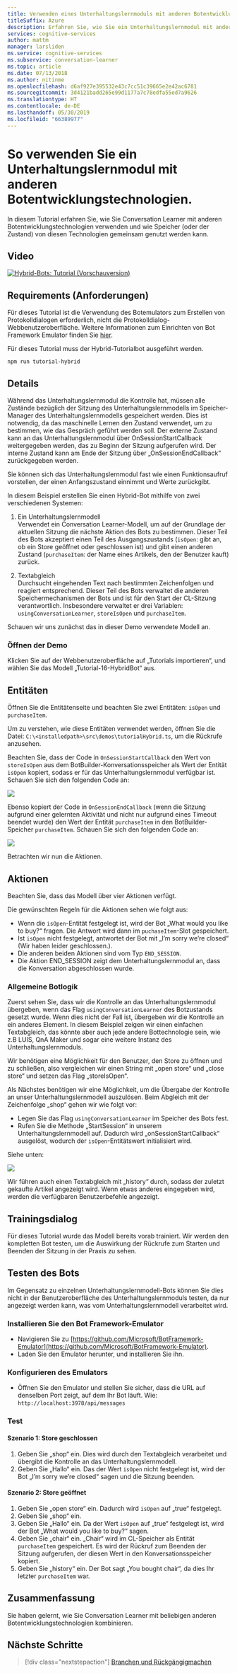 ```yaml
---
title: Verwenden eines Unterhaltungslernmoduls mit anderen Botentwicklungstechnologien – Microsoft Cognitive Services | Microsoft-Dokumentation
titleSuffix: Azure
description: Erfahren Sie, wie Sie ein Unterhaltungslernmodul mit anderen Botentwicklungstechnologien verwenden.
services: cognitive-services
author: mattm
manager: larsliden
ms.service: cognitive-services
ms.subservice: conversation-learner
ms.topic: article
ms.date: 07/13/2018
ms.author: nitinme
ms.openlocfilehash: d6af927e395532e43c7cc51c39665e2e42ac6781
ms.sourcegitcommit: 3d4121badd265e99d1177a7c78edfa55ed7a9626
ms.translationtype: HT
ms.contentlocale: de-DE
ms.lasthandoff: 05/30/2019
ms.locfileid: "66389977"
---
```

# <a name="how-to-use-conversation-learner-with-other-bot-building-technologies"></a>So verwenden Sie ein Unterhaltungslernmodul mit anderen Botentwicklungstechnologien.

In diesem Tutorial erfahren Sie, wie Sie Conversation Learner mit anderen Botentwicklungstechnologien verwenden und wie Speicher (oder der Zustand) von diesen Technologien gemeinsam genutzt werden kann. 

## <a name="video"></a>Video

[![Hybrid-Bots: Tutorial (Vorschauversion)](https://aka.ms/cl_Tutorial_v3_Hybrid_Applications_Preview)](https://aka.ms/cl_Tutorial_v3_Hybrid_Applications)

## <a name="requirements"></a>Requirements (Anforderungen)
Für dieses Tutorial ist die Verwendung des Botemulators zum Erstellen von Protokolldialogen erforderlich, nicht die Protokolldialog-Webbenutzeroberfläche. Weitere Informationen zum Einrichten von Bot Framework Emulator finden Sie [hier](https://docs.microsoft.com/azure/bot-service/bot-service-debug-emulator?view=azure-bot-service-4.0). 

Für dieses Tutorial muss der Hybrid-Tutorialbot ausgeführt werden.

    npm run tutorial-hybrid

## <a name="details"></a>Details

Während das Unterhaltungslernmodul die Kontrolle hat, müssen alle Zustände bezüglich der Sitzung des Unterhaltungslernmodells im Speicher-Manager des Unterhaltungslernmodells gespeichert werden. Dies ist notwendig, da das maschinelle Lernen den Zustand verwendet, um zu bestimmen, wie das Gespräch geführt werden soll. Der externe Zustand kann an das Unterhaltungslernmodul über OnSessionStartCallback weitergegeben werden, das zu Beginn der Sitzung aufgerufen wird. Der interne Zustand kann am Ende der Sitzung über „OnSessionEndCallback“ zurückgegeben werden.

Sie können sich das Unterhaltungslernmodul fast wie einen Funktionsaufruf vorstellen, der einen Anfangszustand einnimmt und Werte zurückgibt.

In diesem Beispiel erstellen Sie einen Hybrid-Bot mithilfe von zwei verschiedenen Systemen:
1. Ein Unterhaltungslernmodell <br/>
    Verwendet ein Conversation Learner-Modell, um auf der Grundlage der aktuellen Sitzung die nächste Aktion des Bots zu bestimmen. Dieser Teil des Bots akzeptiert einen Teil des Ausgangszustands (`isOpen`: gibt an, ob ein Store geöffnet oder geschlossen ist) und gibt einen anderen Zustand (`purchaseItem`: der Name eines Artikels, den der Benutzer kauft) zurück.

2. Textabgleich <br />
    Durchsucht eingehenden Text nach bestimmten Zeichenfolgen und reagiert entsprechend. Dieser Teil des Bots verwaltet die anderen Speichermechanismen der Bots und ist für den Start der CL-Sitzung verantwortlich. Insbesondere verwaltet er drei Variablen: `usingConversationLearner`, `storeIsOpen` und `purchaseItem`.

Schauen wir uns zunächst das in dieser Demo verwendete Modell an.

### <a name="open-the-demo"></a>Öffnen der Demo

Klicken Sie auf der Webbenutzeroberfläche auf „Tutorials importieren“, und wählen Sie das Modell „Tutorial-16-HybridBot“ aus.

## <a name="entities"></a>Entitäten

Öffnen Sie die Entitätenseite und beachten Sie zwei Entitäten: `isOpen` und `purchaseItem`.

Um zu verstehen, wie diese Entitäten verwendet werden, öffnen Sie die Datei: `C:\<installedpath>\src\demos\tutorialHybrid.ts`, um die Rückrufe anzusehen.

Beachten Sie, dass der Code in `OnSessionStartCallback` den Wert von `storeIsOpen` aus dem BotBuilder-Konversationsspeicher als Wert der Entität `isOpen` kopiert, sodass er für das Unterhaltungslernmodul verfügbar ist. Schauen Sie sich den folgenden Code an:

![](../media/tutorial17_sessionstart.PNG)

Ebenso kopiert der Code in `OnSessionEndCallback` (wenn die Sitzung aufgrund einer gelernten Aktivität und nicht nur aufgrund eines Timeout beendet wurde) den Wert der Entität `purchaseItem` in den BotBuilder-Speicher `purchaseItem`. Schauen Sie sich den folgenden Code an:

![](../media/tutorial17_sessionend.PNG)

Betrachten wir nun die Aktionen.

## <a name="actions"></a>Aktionen

Beachten Sie, dass das Modell über vier Aktionen verfügt.

Die gewünschten Regeln für die Aktionen sehen wie folgt aus:

- Wenn die `isOpen`-Entität festgelegt ist, wird der Bot „What would you like to buy?“ fragen. Die Antwort wird dann im `puchaseItem`-Slot gespeichert.
- Ist `isOpen` nicht festgelegt, antwortet der Bot mit „I’m sorry we’re closed“ (Wir haben leider geschlossen.).
- Die anderen beiden Aktionen sind vom Typ `END_SESSION`.
- Die Aktion END_SESSION zeigt dem Unterhaltungslernmodul an, dass die Konversation abgeschlossen wurde.

### <a name="overall-bot-logic"></a>Allgemeine Botlogik

Zuerst sehen Sie, dass wir die Kontrolle an das Unterhaltungslernmodul übergeben, wenn das Flag `usingConversationLearner` des Botzustands gesetzt wurde. Wenn dies nicht der Fall ist, übergeben wir die Kontrolle an ein anderes Element.  In diesem Beispiel zeigen wir einen einfachen Textabgleich, das könnte aber auch jede andere Bottechnologie sein, wie z.B LUIS, QnA Maker und sogar eine weitere Instanz des Unterhaltungslernmoduls.

Wir benötigen eine Möglichkeit für den Benutzer, den Store zu öffnen und zu schließen, also vergleichen wir einen String mit „open store“ und „close store“ und setzen das Flag „storeIsOpen“.

Als Nächstes benötigen wir eine Möglichkeit, um die Übergabe der Kontrolle an unser Unterhaltungslernmodell auszulösen. Beim Abgleich mit der Zeichenfolge „shop“ gehen wir wie folgt vor:
- Legen Sie das Flag `usingConversationLearner` im Speicher des Bots fest.
- Rufen Sie die Methode „StartSession“ in unserem Unterhaltungslernmodell auf.  Dadurch wird „onSessionStartCallback“ ausgelöst, wodurch der `isOpen`-Entitätswert initialisiert wird.

Siehe unten:

![](../media/tutorial17_useConversationLearner.PNG)

Wir führen auch einen Textabgleich mit „history“ durch, sodass der zuletzt gekaufte Artikel angezeigt wird.
Wenn etwas anderes eingegeben wird, werden die verfügbaren Benutzerbefehle angezeigt.

## <a name="train-dialog"></a>Trainingsdialog

Für dieses Tutorial wurde das Modell bereits vorab trainiert.  Wir werden den kompletten Bot testen, um die Auswirkung der Rückrufe zum Starten und Beenden der Sitzung in der Praxis zu sehen.

## <a name="testing-the-bot"></a>Testen des Bots

Im Gegensatz zu einzelnen Unterhaltungslernmodell-Bots können Sie dies nicht in der Benutzeroberfläche des Unterhaltungslernmoduls testen, da nur angezeigt werden kann, was vom Unterhaltungslernmodell verarbeitet wird.

### <a name="install-the-bot-framework-emulator"></a>Installieren Sie den Bot Framework-Emulator

- Navigieren Sie zu [https://github.com/Microsoft/BotFramework-Emulator](https://github.com/Microsoft/BotFramework-Emulator).
- Laden Sie den Emulator herunter, und installieren Sie ihn.

### <a name="configure-the-emulator"></a>Konfigurieren des Emulators

- Öffnen Sie den Emulator und stellen Sie sicher, dass die URL auf denselben Port zeigt, auf dem Ihr Bot läuft. Wie: `http://localhost:3978/api/messages`

### <a name="test"></a>Test 

#### <a name="scenario-1-store-is-closed"></a>Szenario 1: Store geschlossen
1. Geben Sie „shop“ ein. Dies wird durch den Textabgleich verarbeitet und übergibt die Kontrolle an das Unterhaltungslernmodell.
2. Geben Sie „Hallo“ ein.  Das der Wert `isOpen` nicht festgelegt ist, wird der Bot „I’m sorry we’re closed“ sagen und die Sitzung beenden.

#### <a name="scenario-2-store-is-open"></a>Szenario 2: Store geöffnet
1. Geben Sie „open store“ ein.  Dadurch wird `isOpen` auf „true“ festgelegt.
1. Geben Sie „shop“ ein.
1. Geben Sie „Hallo“ ein.  Da der Wert `isOpen` auf „true“ festgelegt ist, wird der Bot „What would you like to buy?“ sagen.
1. Geben Sie „chair“ ein. „Chair“ wird im CL-Speicher als Entität `purchaseItem` gespeichert. Es wird der Rückruf zum Beenden der Sitzung aufgerufen, der diesen Wert in den Konversationsspeicher kopiert.
1. Geben Sie „history“ ein.  Der Bot sagt „You bought chair“, da dies Ihr letzter `purchaseItem` war.

## <a name="conclusion"></a>Zusammenfassung

Sie haben gelernt, wie Sie Conversation Learner mit beliebigen anderen Botentwicklungstechnologien kombinieren.

## <a name="next-steps"></a>Nächste Schritte

> [!div class="nextstepaction"]
> [Branchen und Rückgängigmachen](./17-branch-undo.md)
